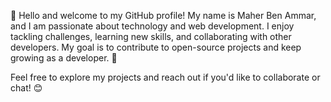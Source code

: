 👋 Hello and welcome to my GitHub profile!
My name is Maher Ben Ammar, and I am passionate about technology and web development. I enjoy tackling challenges, learning new skills, and collaborating with other developers. My goal is to contribute to open-source projects and keep growing as a developer. 🚀

Feel free to explore my projects and reach out if you'd like to collaborate or chat! 😊

<!---
maher304/maher304 is a ✨ special ✨ repository because its `README.md` (this file) appears on your GitHub profile.
You can click the Preview link to take a look at your changes.
--->
